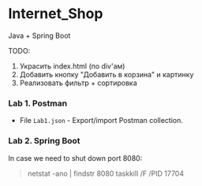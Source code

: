 # Internet_Shop
Java + Spring Boot

TODO:
1. Украсить index.html (по div'ам)
2. Добавить кнопку "Добавить в корзина" и картинку
3. Реализовать фильтр + сортировка

### Lab 1. Postman
- File `Lab1.json` - Export/import Postman collection. 

### Lab 2. Spring Boot

In case we need to shut down port 8080: 
> netstat -ano | findstr 8080
> taskkill /F /PID 17704